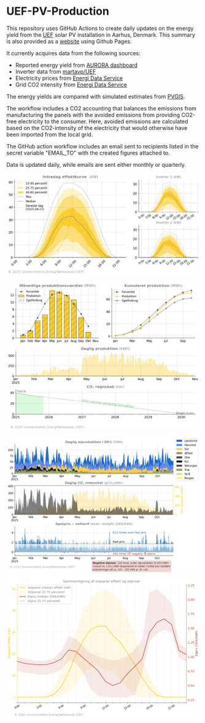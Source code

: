 # UEF-PV-Production

This repository uses GitHub Actions to create daily updates on the energy yield from the [UEF](https://www.uef.dk/home) solar PV installation in Aarhus, Denmark. This summary is also provided as a [website](https://ebbekyhl.github.io/UEF-PV-Production/) using Github Pages.

It currently acquires data from the following sources:
- Reported energy yield from [AURORA dashboard](https://dashboard.aurora-h2020.eu/en-GB/pv-data?site=DK01&month=2025-06)
- Inverter data from [martavp/UEF](https://github.com/martavp/UEF)
- Electricity prices from [Energi Data Service](https://www.energidataservice.dk/)
- Grid CO2 intensity from [Energi Data Service](https://www.energidataservice.dk/)

The energy yields are compared with simulated estimates from [PVGIS](https://re.jrc.ec.europa.eu/pvg_tools/en/). 

The workflow includes a CO2 accounting that balances the emissions from manufacturing the panels with the avoided emissions from providing CO2-free electricity to the consumer. Here, avoided emissions are calculated based on the CO2-intensity of the electricity that would otherwise have been imported from the local grid. 

The GitHub action workflow includes an email sent to recipients listed in the secret variable "EMAIL_TO" with the created figures attached to.

Data is updated daily, while emails are sent either monthly or quarterly.

![UEF PV installation production data](/figures/production_panel_1.png)

![UEF PV installation production data](/figures/production_panel_2.png)

![UEF PV installation production data](/figures/production_panel_3.png)

![UEF PV installation production data](/figures/production_panel_4.png)

